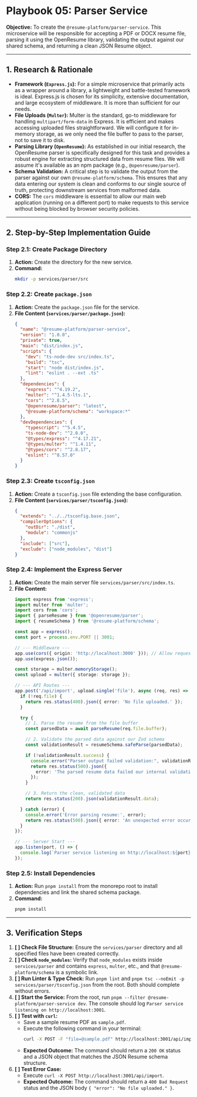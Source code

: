 # Playbook 05: Parser Service

**Objective:** To create the `@resume-platform/parser-service`. This microservice will be responsible for accepting a PDF or DOCX resume file, parsing it using the OpenResume library, validating the output against our shared schema, and returning a clean JSON Resume object.

---

## 1. Research & Rationale

-   **Framework (`Express.js`):** For a simple microservice that primarily acts as a wrapper around a library, a lightweight and battle-tested framework is ideal. Express.js is chosen for its simplicity, extensive documentation, and large ecosystem of middleware. It is more than sufficient for our needs.
-   **File Uploads (`Multer`):** Multer is the standard, go-to middleware for handling `multipart/form-data` in Express. It is efficient and makes accessing uploaded files straightforward. We will configure it for in-memory storage, as we only need the file buffer to pass to the parser, not to save it to disk.
-   **Parsing Library (`OpenResume`):** As established in our initial research, the OpenResume parser is specifically designed for this task and provides a robust engine for extracting structured data from resume files. We will assume it's available as an npm package (e.g., `@openresume/parser`).
-   **Schema Validation:** A critical step is to validate the output from the parser against our own `@resume-platform/schema`. This ensures that any data entering our system is clean and conforms to our single source of truth, protecting downstream services from malformed data.
-   **CORS:** The `cors` middleware is essential to allow our main web application (running on a different port) to make requests to this service without being blocked by browser security policies.

---

## 2. Step-by-Step Implementation Guide

### **Step 2.1: Create Package Directory**

1.  **Action:** Create the directory for the new service.
2.  **Command:**
    ```bash
    mkdir -p services/parser/src
    ```

### **Step 2.2: Create `package.json`**

1.  **Action:** Create the `package.json` file for the service.
2.  **File Content (`services/parser/package.json`):**
    ```json
    {
      "name": "@resume-platform/parser-service",
      "version": "1.0.0",
      "private": true,
      "main": "dist/index.js",
      "scripts": {
        "dev": "ts-node-dev src/index.ts",
        "build": "tsc",
        "start": "node dist/index.js",
        "lint": "eslint . --ext .ts"
      },
      "dependencies": {
        "express": "^4.19.2",
        "multer": "^1.4.5-lts.1",
        "cors": "^2.8.5",
        "@openresume/parser": "latest",
        "@resume-platform/schema": "workspace:*"
      },
      "devDependencies": {
        "typescript": "^5.4.5",
        "ts-node-dev": "^2.0.0",
        "@types/express": "^4.17.21",
        "@types/multer": "^1.4.11",
        "@types/cors": "^2.8.17",
        "eslint": "^8.57.0"
      }
    }
    ```

### **Step 2.3: Create `tsconfig.json`**

1.  **Action:** Create a `tsconfig.json` file extending the base configuration.
2.  **File Content (`services/parser/tsconfig.json`):**
    ```json
    {
      "extends": "../../tsconfig.base.json",
      "compilerOptions": {
        "outDir": "./dist",
        "module": "commonjs"
      },
      "include": ["src"],
      "exclude": ["node_modules", "dist"]
    }
    ```

### **Step 2.4: Implement the Express Server**

1.  **Action:** Create the main server file `services/parser/src/index.ts`.
2.  **File Content:**
    ```typescript
    import express from 'express';
    import multer from 'multer';
    import cors from 'cors';
    import { parseResume } from '@openresume/parser';
    import { resumeSchema } from '@resume-platform/schema';

    const app = express();
    const port = process.env.PORT || 3001;

    // --- Middleware ---
    app.use(cors({ origin: 'http://localhost:3000' })); // Allow requests from the web app
    app.use(express.json());

    const storage = multer.memoryStorage();
    const upload = multer({ storage: storage });

    // --- API Routes ---
    app.post('/api/import', upload.single('file'), async (req, res) => {
      if (!req.file) {
        return res.status(400).json({ error: 'No file uploaded.' });
      }

      try {
        // 1. Parse the resume from the file buffer
        const parsedData = await parseResume(req.file.buffer);

        // 2. Validate the parsed data against our Zod schema
        const validationResult = resumeSchema.safeParse(parsedData);

        if (!validationResult.success) {
          console.error("Parser output failed validation:", validationResult.error);
          return res.status(500).json({
            error: 'The parsed resume data failed our internal validation.'
          });
        }

        // 3. Return the clean, validated data
        return res.status(200).json(validationResult.data);

      } catch (error) {
        console.error('Error parsing resume:', error);
        return res.status(500).json({ error: 'An unexpected error occurred during parsing.' });
      }
    });

    // --- Server Start ---
    app.listen(port, () => {
      console.log(`Parser service listening on http://localhost:${port}`);
    });
    ```

### **Step 2.5: Install Dependencies**

1.  **Action:** Run `pnpm install` from the monorepo root to install dependencies and link the shared schema package.
2.  **Command:**
    ```bash
    pnpm install
    ```

---

## 3. Verification Steps

1.  **[ ] Check File Structure:** Ensure the `services/parser` directory and all specified files have been created correctly.
2.  **[ ] Check `node_modules`:** Verify that `node_modules` exists inside `services/parser` and contains `express`, `multer`, etc., and that `@resume-platform/schema` is a symbolic link.
3.  **[ ] Run Linter & Type Check:** Run `pnpm lint` and `pnpm tsc --noEmit -p services/parser/tsconfig.json` from the root. Both should complete without errors.
4.  **[ ] Start the Service:** From the root, run `pnpm --filter @resume-platform/parser-service dev`. The console should log `Parser service listening on http://localhost:3001`.
5.  **[ ] Test with `curl`:**
    *   Save a sample resume PDF as `sample.pdf`.
    *   Execute the following command in your terminal:
        ```bash
        curl -X POST -F "file=@sample.pdf" http://localhost:3001/api/import
        ```
    *   **Expected Outcome:** The command should return a `200 OK` status and a JSON object that matches the JSON Resume schema structure.
6.  **[ ] Test Error Case:**
    *   Execute `curl -X POST http://localhost:3001/api/import`.
    *   **Expected Outcome:** The command should return a `400 Bad Request` status and the JSON body `{ "error": "No file uploaded." }`.